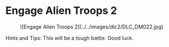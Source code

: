 # Engage Alien Troops 2

<figure markdown>
![Engage Alien Troops 2](../../images/dlc2/DLC_DM022.jpg)
</figure>

Hints and Tips: This will be a tough battle. Good luck.
